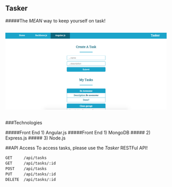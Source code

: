 ## Tasker

#####The *MEAN* way to keep yourself on task!
##
![Screen Shot](/tasker.png)
##
###Technologies

#####Front End
	1) Angular.js
#####Front End
	1) MongoDB
	#####
	2) Express.js
	#####
	3) Node.js

##API Access
To access tasks, please use the *Tasker* RESTFul API!

```bash
GET     /api/tasks
GET     /api/tasks/:id
POST    /api/tasks
PUT     /api/tasks/:id
DELETE  /api/tasks/:id
```
